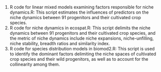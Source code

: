 1. R code for linear mixed models examining factors responsible for niche dynamics.R: This script estimates the influences of predictors on the niche dynamics between 91 progenitors and their cultivated crop species.
2. R code for niche dynamics in ecospat.R: This script delimits the niche dynamics between 91 progenitors and their cultivated crop species, and the metric of niche dynamics include niche expansions, niche-unfilling, niche stability, breadth ratios and similarity index. 
3. R code for species distribution models in biomod2.R: This script is used to identify the dominant factors delimiting the niche spaces of cultivated crop species and their wild progenitors, as well as to account for the collinearity among them.
